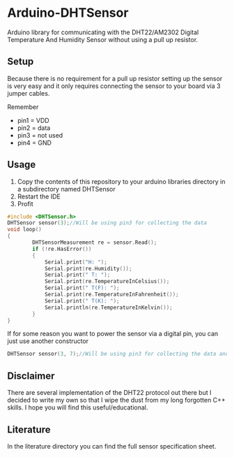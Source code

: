 # Arduino-DHTSensor
Arduino library for communicating with the DHT22/AM2302 Digital Temperature And Humidity Sensor without using a pull up resistor.

## Setup
Because there is no requirement for a pull up resistor setting up the sensor is very easy and it only requires connecting the sensor to your board via 3 jumper cables.

Remember
* pin1 = VDD
* pin2 = data
* pin3 = not used
* pin4 =  GND

## Usage

1. Copy the contents of this repository to your arduino libraries directory in a subdirectory named DHTSensor
2. Restart the IDE
3. Profit

```c
#include <DHTSensor.h>
DHTSensor sensor(3);//Will be using pin3 for collecting the data
void loop()
{
		DHTSensorMeasurement re = sensor.Read();
		if (!re.HasError())
		{
			Serial.print("H: ");
			Serial.print(re.Humidity());
			Serial.print(" T: ");
			Serial.print(re.TemperatureInCelsius());
			Serial.print(" T(F): ");
			Serial.print(re.TemperatureInFahrenheit());
			Serial.print(" T(K): ");			
			Serial.println(re.TemperatureInKelvin());
		}
}
```
If for some reason you want to power the sensor via a digital pin, you can just use another constructor
```c
DHTSensor sensor(3, 7);//Will be using pin3 for collecting the data and pin7 for powering up the sensor
```

## Disclaimer
There are several implementation of the DHT22 protocol out there but I decided to write my own so that I wipe the dust from my long forgotten C++ skills. I hope you will find this useful/educational.

## Literature
In the literature directory you can find the full sensor specification sheet.